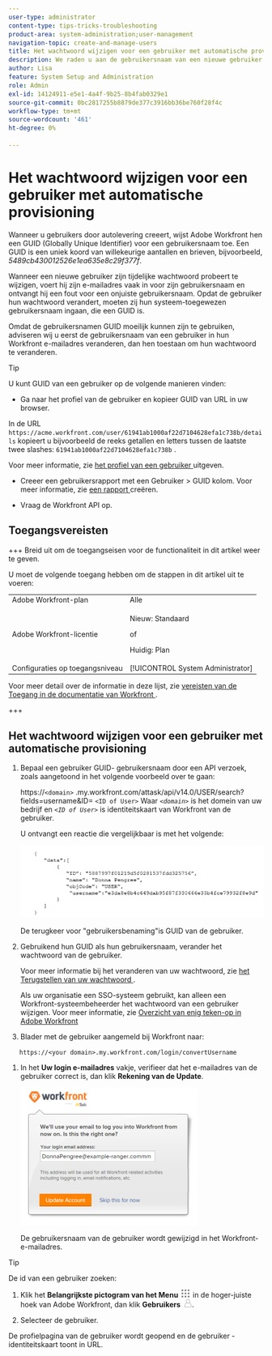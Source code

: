 ```yaml
---
user-type: administrator
content-type: tips-tricks-troubleshooting
product-area: system-administration;user-management
navigation-topic: create-and-manage-users
title: Het wachtwoord wijzigen voor een gebruiker met automatische provisioning
description: We raden u aan de gebruikersnaam van een nieuwe gebruiker te wijzigen in het Workfront-e-mailadres en deze vervolgens toe te staan zijn wachtwoord te wijzigen.
author: Lisa
feature: System Setup and Administration
role: Admin
exl-id: 14124911-e5e1-4a4f-9b25-8b4fab0329e1
source-git-commit: 0bc2817255b8879de377c3916bb36be760f28f4c
workflow-type: tm+mt
source-wordcount: '461'
ht-degree: 0%

---
```


# Het wachtwoord wijzigen voor een gebruiker met automatische provisioning

Wanneer u gebruikers door autolevering creeert, wijst Adobe Workfront hen een GUID (Globally Unique Identifier) voor een gebruikersnaam toe. Een GUID is een uniek koord van willekeurige aantallen en brieven, bijvoorbeeld, *5489cb430012526e1ea635e8c29f377f*.

Wanneer een nieuwe gebruiker zijn tijdelijke wachtwoord probeert te wijzigen, voert hij zijn e-mailadres vaak in voor zijn gebruikersnaam en ontvangt hij een fout voor een onjuiste gebruikersnaam. Opdat de gebruiker hun wachtwoord verandert, moeten zij hun systeem-toegewezen gebruikersnaam ingaan, die een GUID is.

Omdat de gebruikersnamen GUID moeilijk kunnen zijn te gebruiken, adviseren wij u eerst de gebruikersnaam van een gebruiker in hun Workfront e-mailadres veranderen, dan hen toestaan om hun wachtwoord te veranderen.

>[!TIP]
>
>U kunt GUID van een gebruiker op de volgende manieren vinden:
>
>* Ga naar het profiel van de gebruiker en kopieer GUID van URL in uw browser.
>
>  In de URL `https://acme.workfront.com/user/61941ab1000af22d7104628efa1c738b/details` kopieert u bijvoorbeeld de reeks getallen en letters tussen de laatste twee slashes: `61941ab1000af22d7104628efa1c738b` .
>
>  Voor meer informatie, zie [ het profiel van een gebruiker ](../../../administration-and-setup/add-users/create-and-manage-users/edit-a-users-profile.md) uitgeven.
>
>* Creeer een gebruikersrapport met een Gebruiker > GUID kolom. Voor meer informatie, zie [ een rapport ](../../../reports-and-dashboards/reports/creating-and-managing-reports/create-report.md) creëren.
>
>* Vraag de Workfront API op.
>

## Toegangsvereisten

+++ Breid uit om de toegangseisen voor de functionaliteit in dit artikel weer te geven.

U moet de volgende toegang hebben om de stappen in dit artikel uit te voeren:

<table style="table-layout:auto"> 
 <col> 
 <col> 
 <tbody> 
  <tr> 
   <td role="rowheader">Adobe Workfront-plan</td> 
   <td>Alle</td> 
  </tr> 
  <tr> 
  <tr> 
   <td role="rowheader">Adobe Workfront-licentie</td> 
   <td><p>Nieuw: Standaard</p>
       <p>of</p>
       <p>Huidig: Plan</p></td>
  </tr> 
  </tr> 
  <tr> 
   <td role="rowheader">Configuraties op toegangsniveau</td> 
   <td>[!UICONTROL System Administrator]</td>
  </tr> 
 </tbody> 
</table>

Voor meer detail over de informatie in deze lijst, zie [ vereisten van de Toegang in de documentatie van Workfront ](/help/quicksilver/administration-and-setup/add-users/access-levels-and-object-permissions/access-level-requirements-in-documentation.md).

+++

## Het wachtwoord wijzigen voor een gebruiker met automatische provisioning

1. Bepaal een gebruiker GUID- gebruikersnaam door een API verzoek, zoals aangetoond in het volgende voorbeeld over te gaan:

   https://`<domain>` .my.workfront.com/attask/api/v14.0/USER/search?fields=username&amp;ID= `<ID of User>` Waar *`<domain>`* is het domein van uw bedrijf en *`<ID of User>`* is identiteitskaart van Workfront van de gebruiker.

   U ontvangt een reactie die vergelijkbaar is met het volgende:

   ![](assets/get-guid.png)

   De terugkeer voor &quot;gebruikersbenaming&quot;is GUID van de gebruiker.

1. Gebruikend hun GUID als hun gebruikersnaam, verander het wachtwoord van de gebruiker.

   Voor meer informatie bij het veranderen van uw wachtwoord, zie [ het Terugstellen van uw wachtwoord ](../../../workfront-basics/manage-your-account-and-profile/managing-your-workfront-account/reset-your-password.md).

   Als uw organisatie een SSO-systeem gebruikt, kan alleen een Workfront-systeembeheerder het wachtwoord van een gebruiker wijzigen. Voor meer informatie, zie [ Overzicht van enig teken-op in Adobe Workfront ](../../../administration-and-setup/add-users/single-sign-on/sso-in-workfront.md)

1. Blader met de gebruiker aangemeld bij Workfront naar:

```
   https://<your domain>.my.workfront.com/login/convertUsername
```

1. In het **Uw login e-mailadres** vakje, verifieer dat het e-mailadres van de gebruiker correct is, dan klik **Rekening van de Update**.

   ![](assets/guidusername-350x272.png)

   De gebruikersnaam van de gebruiker wordt gewijzigd in het Workfront-e-mailadres.

>[!TIP]
>
>De id van een gebruiker zoeken:
>
>1. Klik het **Belangrijkste pictogram van het Menu** ![](assets/main-menu-icon.png) in de hoger-juiste hoek van Adobe Workfront, dan klik **Gebruikers** ![](assets/users-icon-in-main-menu.png).
>
>1. Selecteer de gebruiker.
>
>   De profielpagina van de gebruiker wordt geopend en de gebruiker - identiteitskaart toont in URL.
>
